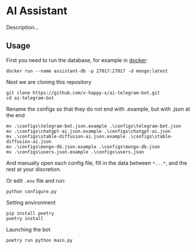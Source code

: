 # AI Assistant

Description...

## Usage

First you need to run the database, for example in [docker](https://docs.docker.com/engine/install/):
```
docker run --name assistant-db -p 27017:27017 -d mongo:latest
```
Next we are cloning this repository
```
git clone https://github.com/x-happy-x/ai-telegram-bot.git
cd ai-telegram-bot
```
Rename the configs so that they do not end with .example, but with .json at the end
```
mv .\configs\telegram-bot.json.example .\configs\telegram-bot.json
mv .\configs\chatgpt-ai.json.example .\configs\chatgpt-ai.json
mv .\configs\stable-diffusion-ai.json.example .\configs\stable-diffusion-ai.json
mv .\configs\mongo-db.json.example .\configs\mongo-db.json
mv .\configs\users.json.example .\configs\users.json
```
And manually open each config file, fill in the data between `*...*`,
and the rest at your discretion.

Or edit `.env` file and run:
```
python configure.py
```
Setting environment
```
pip install poetry
poetry install
```
Launching the bot
```
poetry run python main.py
```